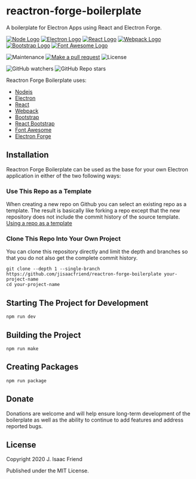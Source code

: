 # reactron-forge-boilerplate
A boilerplate for Electron Apps using React and Electron Forge.

[![Node Logo](https://www.vectorlogo.zone/logos/nodejs/nodejs-icon.svg)](https://nodejs.org/) [![Electron Logo](https://www.vectorlogo.zone/logos/electronjs/electronjs-icon.svg)](https://electronjs.org/) [![React Logo](https://www.vectorlogo.zone/logos/reactjs/reactjs-icon.svg)](https://angular.io/) [![Webpack Logo](https://www.vectorlogo.zone/logos/js_webpack/js_webpack-icon.svg)](https://webpack.js.org/) [![Bootstrap Logo](https://www.vectorlogo.zone/logos/getbootstrap/getbootstrap-icon.svg)](https://react-bootstrap.github.io/) [![Font Awesome Logo](https://www.vectorlogo.zone/logos/font-awesome/font-awesome-icon.svg)](https://fontawesome.com/)

![Maintenance](https://img.shields.io/maintenance/yes/2021)
[![Make a pull request](https://img.shields.io/badge/PRs-Welcome-brightgreen)](/pulls)
![License](https://img.shields.io/badge/License-MIT-brightgreen)

![GitHub watchers](https://img.shields.io/github/watchers/jisaacfriend/reactron-forge-boilerplate?label=Watch%20on%20Github&style=social)
![GitHub Repo stars](https://img.shields.io/github/stars/jisaacfriend/reactron-forge-boilerplate?style=social)

Reactron Forge Boilerplate uses:
* [Nodejs](https://nodejs.org)
* [Electron](https://electronjs.org/)
* [React](https://reactjs.org/)
* [Webpack](https://webpack.js.org/)
* [Bootstrap](https://getbootstrap.com/)
* [React Bootstrap](https://react-bootstrap.github.io/)
* [Font Awesome](https://fontawesome.com/)
* [Electron Forge](https://www.electronforge.io/)

## Installation
Reactron Forge Boilerplate can be used as the base for your own Electron application in either of the two following ways:

### Use This Repo as a Template
When creating a new repo on Github you can select an existing repo as a template.  The result is basically like forking a repo except that the new repository does not include the commit history of the source template.
[Using a repo as a template](https://user-images.githubusercontent.com/4657912/103611328-ac4be900-4ee7-11eb-8aef-c2ce2519c325.png)

### Clone This Repo Into Your Own Project
You can clone this repository directly and limit the depth and branches so that you do not also get the complete commit history.
```
git clone --depth 1 --single-branch https://github.com/jisaacfriend/reactron-forge-boilerplate your-project-name
cd your-project-name
```

## Starting The Project for Development
```
npm run dev
```

## Building the Project
```
npm run make
```

## Creating Packages
```
npm run package
```

## Donate
Donations are welcome and will help ensure long-term development of the boilerplate as well as the ability to continue to add features and address reported bugs.

## License
Copyright 2020 J. Isaac Friend

Published under the MIT License.
